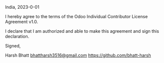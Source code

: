 India, 2023-0-01

I hereby agree to the terms of the Odoo Individual Contributor License Agreement v1.0.

I declare that I am authorized and able to make this agreement and sign this declaration.

Signed,

Harsh Bhatt bhattharsh3516@gmail.com https://github.com/bhatt-harsh
